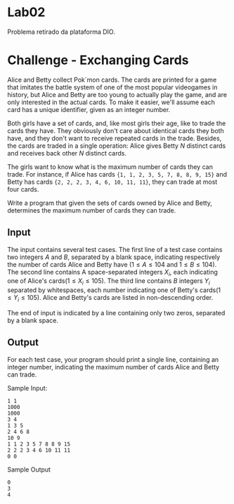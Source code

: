 # Lab02

Problema retirado da plataforma DIO.

# Challenge - Exchanging Cards

Alice and Betty collect Pok´mon cards. The cards are printed for a game that imitates the battle system of one of the most popular videogames in history, but Alice and Betty are too young to actually play the game, and are only interested in the actual cards. To make it easier, we'll assume each card has a unique identifier, given as an integer number.

Both girls have a set of cards, and, like most girls their age, like to trade the cards they have. They obviously don't care about identical cards they both have, and they don't want to receive repeated cards in the trade. Besides, the cards are traded in a single operation: Alice gives Betty $N$ distinct cards and receives back other $N$ distinct cards.

The girls want to know what is the maximum number of cards they can trade. For instance, if Alice has cards `{1, 1, 2, 3, 5, 7, 8, 8, 9, 15}` and Betty has cards `{2, 2, 2, 3, 4, 6, 10, 11, 11}`, they can trade at most four cards.

Write a program that given the sets of cards owned by Alice and Betty, determines the maximum number of cards they can trade.

## Input

The input contains several test cases. The first line of a test case contains two integers $A$ and $B$, separated by a blank space, indicating respectively the number of cards Alice and Betty have $(1 ≤ A ≤ 104$ and $1 ≤ B ≤ 104)$. The second line contains A space-separated integers $X_i$, each indicating one of Alice\'s cards$(1 ≤ X_i ≤ 105)$. The third line contains $B$ integers $Y_i$ separated by whitespaces, each number indicating one of Betty's cards$(1 ≤ Y_i ≤ 105)$. Alice and Betty's cards are listed in non-descending order.

The end of input is indicated by a line containing only two zeros, separated by a blank space.

## Output

For each test case, your program should print a single line, containing an integer number, indicating the maximum number of cards Alice and Betty can trade.
 
Sample Input:
```
1 1
1000
1000
3 4
1 3 5
2 4 6 8
10 9
1 1 2 3 5 7 8 8 9 15
2 2 2 3 4 6 10 11 11
0 0
```

Sample Output
```
0
3
4
```